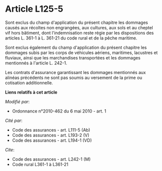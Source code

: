 # Article L125-5

Sont exclus du champ d'application du présent chapitre les dommages causés aux récoltes non engrangées, aux cultures, aux
sols et au cheptel vif hors bâtiment, dont l'indemnisation reste régie par les dispositions des articles L. 361-1 à L. 361-21
du code rural et de la pêche maritime.

Sont exclus également du champ d'application du présent chapitre les dommages subis par les corps de véhicules aériens,
maritimes, lacustres et fluviaux, ainsi que les marchandises transportées et les dommages mentionnés à l'article L. 242-1.

Les contrats d'assurance garantissant les dommages mentionnés aux alinéas précédents ne sont pas soumis au versement de la
prime ou cotisation additionnelle.

**Liens relatifs à cet article**

_Modifié par_:

  - Ordonnance n°2010-462 du 6 mai 2010 - art. 1

_Cité par_:

  - Code des assurances - art. L111-5 (Ab)
  - Code des assurances - art. L193-2 (V)
  - Code des assurances - art. L194-1 (VD)

_Cite_:

  - Code des assurances - art. L242-1 (M)
  - Code rural L361-1 à L361-21
